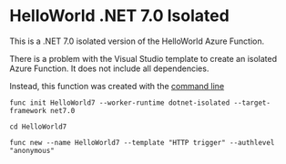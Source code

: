 # HelloWorld .NET 7.0 Isolated

This is a .NET 7.0 isolated version of the HelloWorld Azure Function.

There is a problem with the Visual Studio template to create an isolated Azure Function. It does not include all dependencies.

Instead, this function was created with the [command line](https://learn.microsoft.com/en-us/azure/azure-functions/create-first-function-cli-csharp?tabs=azure-cli%2Cisolated-process)

```
func init HelloWorld7 --worker-runtime dotnet-isolated --target-framework net7.0

cd HelloWorld7

func new --name HelloWorld7 --template "HTTP trigger" --authlevel "anonymous"
```

